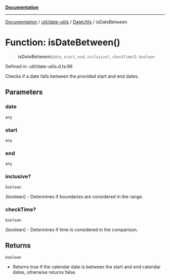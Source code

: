[**Documentation**](../../../../../index.md)

***

[Documentation](../../../../../index.md) / [util/date-utils](../../../index.md) / [DateUtils](../index.md) / isDateBetween

# Function: isDateBetween()

> **isDateBetween**(`date`, `start`, `end`, `inclusive?`, `checkTime?`): `boolean`

Defined in: util/date-utils.d.ts:96

Checks if a date falls between the provided start
and end dates.

## Parameters

### date

`any`

### start

`any`

### end

`any`

### inclusive?

`boolean`

{boolean} - Determines if boundaries are considered in the range.

### checkTime?

`boolean`

{boolean} - Determines if time is considered in the comparison.

## Returns

`boolean`

- Returns true if the calendar date is between the start and end calendar dates, otherwise returns false.
